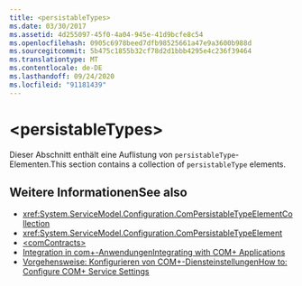 ```yaml
---
title: <persistableTypes>
ms.date: 03/30/2017
ms.assetid: 4d255097-45f0-4a04-945e-41d9bcfe8c54
ms.openlocfilehash: 0905c6978beed7dfb98525661a47e9a3600b988d
ms.sourcegitcommit: 5b475c1855b32cf78d2d1bbb4295e4c236f39464
ms.translationtype: MT
ms.contentlocale: de-DE
ms.lasthandoff: 09/24/2020
ms.locfileid: "91181439"
---
```

# \<persistableTypes>

<span data-ttu-id="d9ade-101">Dieser Abschnitt enthält eine Auflistung von `persistableType`-Elementen.</span><span class="sxs-lookup"><span data-stu-id="d9ade-101">This section contains a collection of `persistableType` elements.</span></span>  
  
## <a name="see-also"></a><span data-ttu-id="d9ade-102">Weitere Informationen</span><span class="sxs-lookup"><span data-stu-id="d9ade-102">See also</span></span>

- <xref:System.ServiceModel.Configuration.ComPersistableTypeElementCollection>
- <xref:System.ServiceModel.Configuration.ComPersistableTypeElement>
- [\<comContracts>](comcontracts.md)
- [<span data-ttu-id="d9ade-103">Integration in com+-Anwendungen</span><span class="sxs-lookup"><span data-stu-id="d9ade-103">Integrating with COM+ Applications</span></span>](../../../wcf/feature-details/integrating-with-com-plus-applications.md)
- [<span data-ttu-id="d9ade-104">Vorgehensweise: Konfigurieren von COM+-Diensteinstellungen</span><span class="sxs-lookup"><span data-stu-id="d9ade-104">How to: Configure COM+ Service Settings</span></span>](../../../wcf/feature-details/how-to-configure-com-service-settings.md)
